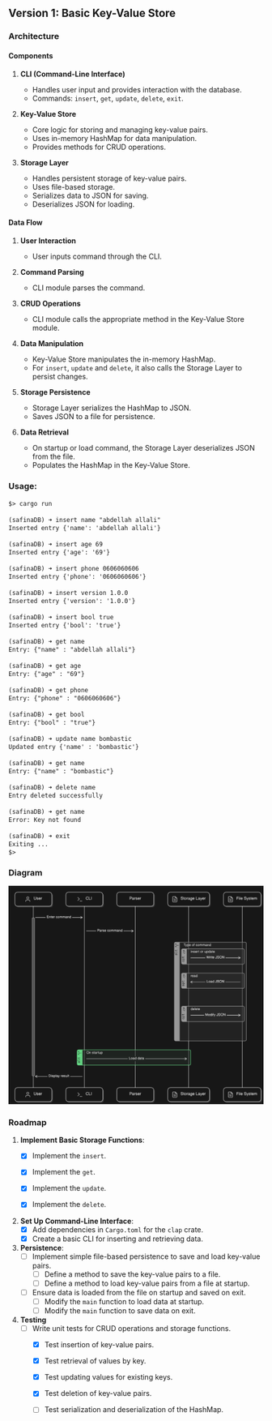 
## Version 1: Basic Key-Value Store

### Architecture

#### Components
1. **CLI (Command-Line Interface)**
   - Handles user input and provides interaction with the database.
   - Commands: `insert`, `get`, `update`, `delete`, `exit`.

2. **Key-Value Store**
   - Core logic for storing and managing key-value pairs.
   - Uses in-memory HashMap for data manipulation.
   - Provides methods for CRUD operations.

3. **Storage Layer**
   - Handles persistent storage of key-value pairs.
   - Uses file-based storage.
   - Serializes data to JSON for saving.
   - Deserializes JSON for loading.

#### Data Flow

1. **User Interaction**
   - User inputs command through the CLI.

2. **Command Parsing**
   - CLI module parses the command.

3. **CRUD Operations**
   - CLI module calls the appropriate method in the Key-Value Store module.

4. **Data Manipulation**
   - Key-Value Store manipulates the in-memory HashMap.
   - For `insert`, `update` and `delete`, it also calls the Storage Layer to persist changes.

5. **Storage Persistence**
   - Storage Layer serializes the HashMap to JSON.
   - Saves JSON to a file for persistence.

6. **Data Retrieval**
   - On startup or load command, the Storage Layer deserializes JSON from the file.
   - Populates the HashMap in the Key-Value Store.
### Usage:
```shell
$> cargo run

(safinaDB) ➜ insert name "abdellah allali"
Inserted entry {'name': 'abdellah allali'}

(safinaDB) ➜ insert age 69
Inserted entry {'age': '69'}

(safinaDB) ➜ insert phone 0606060606
Inserted entry {'phone': '0606060606'}

(safinaDB) ➜ insert version 1.0.0
Inserted entry {'version': '1.0.0'}

(safinaDB) ➜ insert bool true
Inserted entry {'bool': 'true'}

(safinaDB) ➜ get name
Entry: {"name" : "abdellah allali"}

(safinaDB) ➜ get age
Entry: {"age" : "69"}

(safinaDB) ➜ get phone
Entry: {"phone" : "0606060606"}

(safinaDB) ➜ get bool
Entry: {"bool" : "true"}

(safinaDB) ➜ update name bombastic
Updated entry {'name' : 'bombastic'}

(safinaDB) ➜ get name
Entry: {"name" : "bombastic"}

(safinaDB) ➜ delete name
Entry deleted successfully

(safinaDB) ➜ get name
Error: Key not found

(safinaDB) ➜ exit
Exiting ...
$>
```
### Diagram

<img src="../ressources/version1-diagram.png" alt="v1-diagram" width="900">


### Roadmap


1. **Implement Basic Storage Functions**:
    - [x] Implement the `insert`.
    - [x] Implement the `get`.
    - [x] Implement the `update`.
    - [x] Implement the `delete`.


2. **Set Up Command-Line Interface**:
    - [x] Add dependencies in `Cargo.toml` for the `clap` crate.
    - [x] Create a basic CLI for inserting and retrieving data.

4. **Persistence**:
    - [ ] Implement simple file-based persistence to save and load key-value pairs.
        - [ ] Define a method to save the key-value pairs to a file.
        - [ ] Define a method to load key-value pairs from a file at startup.
    - [ ] Ensure data is loaded from the file on startup and saved on exit.
        - [ ] Modify the `main` function to load data at startup.
        - [ ] Modify the `main` function to save data on exit.
5.  **Testing**
    - [ ] Write unit tests for CRUD operations and storage functions.
      - [x] Test insertion of key-value pairs.
      - [x] Test retrieval of values by key.
      - [x] Test updating values for existing keys.
      - [x] Test deletion of key-value pairs.
      - [ ] Test serialization and deserialization of the HashMap.
  